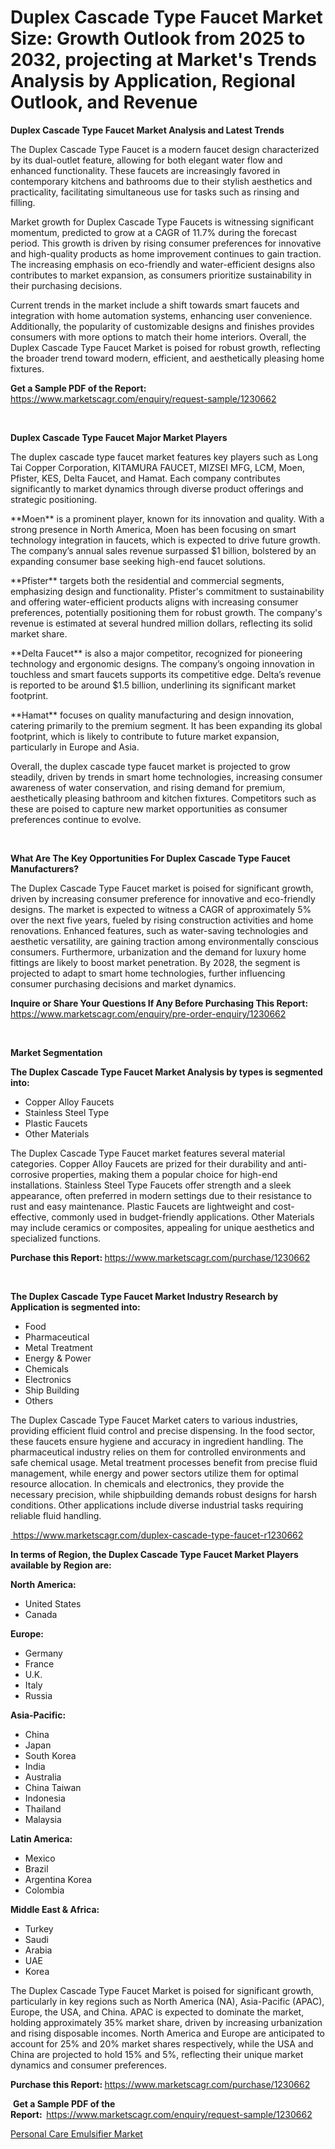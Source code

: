 <p><h1>Duplex Cascade Type Faucet Market Size: Growth Outlook from 2025 to 2032, projecting at Market's Trends Analysis by Application, Regional Outlook, and Revenue</h1></p><p><strong>Duplex Cascade Type Faucet Market Analysis and Latest Trends</strong></p>
<p><p>The Duplex Cascade Type Faucet is a modern faucet design characterized by its dual-outlet feature, allowing for both elegant water flow and enhanced functionality. These faucets are increasingly favored in contemporary kitchens and bathrooms due to their stylish aesthetics and practicality, facilitating simultaneous use for tasks such as rinsing and filling.</p><p>Market growth for Duplex Cascade Type Faucets is witnessing significant momentum, predicted to grow at a CAGR of 11.7% during the forecast period. This growth is driven by rising consumer preferences for innovative and high-quality products as home improvement continues to gain traction. The increasing emphasis on eco-friendly and water-efficient designs also contributes to market expansion, as consumers prioritize sustainability in their purchasing decisions.</p><p>Current trends in the market include a shift towards smart faucets and integration with home automation systems, enhancing user convenience. Additionally, the popularity of customizable designs and finishes provides consumers with more options to match their home interiors. Overall, the Duplex Cascade Type Faucet Market is poised for robust growth, reflecting the broader trend toward modern, efficient, and aesthetically pleasing home fixtures.</p></p>
<p><strong>Get a Sample PDF of the Report:&nbsp;</strong> <a href="https://www.marketscagr.com/enquiry/request-sample/1230662?utm_campaign=1905&utm_medium=2&utm_source=Github&utm_content=ia&utm_term=05042025&utm_id=duplex-cascade-type-faucet">https://www.marketscagr.com/enquiry/request-sample/1230662</a></p>
<p>&nbsp;</p>
<p><strong>Duplex Cascade Type Faucet Major Market Players</strong></p>
<p><p>The duplex cascade type faucet market features key players such as Long Tai Copper Corporation, KITAMURA FAUCET, MIZSEI MFG, LCM, Moen, Pfister, KES, Delta Faucet, and Hamat. Each company contributes significantly to market dynamics through diverse product offerings and strategic positioning.</p><p>**Moen** is a prominent player, known for its innovation and quality. With a strong presence in North America, Moen has been focusing on smart technology integration in faucets, which is expected to drive future growth. The company’s annual sales revenue surpassed $1 billion, bolstered by an expanding consumer base seeking high-end faucet solutions.</p><p>**Pfister** targets both the residential and commercial segments, emphasizing design and functionality. Pfister's commitment to sustainability and offering water-efficient products aligns with increasing consumer preferences, potentially positioning them for robust growth. The company's revenue is estimated at several hundred million dollars, reflecting its solid market share.</p><p>**Delta Faucet** is also a major competitor, recognized for pioneering technology and ergonomic designs. The company’s ongoing innovation in touchless and smart faucets supports its competitive edge. Delta’s revenue is reported to be around $1.5 billion, underlining its significant market footprint.</p><p>**Hamat** focuses on quality manufacturing and design innovation, catering primarily to the premium segment. It has been expanding its global footprint, which is likely to contribute to future market expansion, particularly in Europe and Asia.</p><p>Overall, the duplex cascade type faucet market is projected to grow steadily, driven by trends in smart home technologies, increasing consumer awareness of water conservation, and rising demand for premium, aesthetically pleasing bathroom and kitchen fixtures. Competitors such as these are poised to capture new market opportunities as consumer preferences continue to evolve.</p></p>
<p>&nbsp;</p>
<p><strong>What Are The Key Opportunities For Duplex Cascade Type Faucet Manufacturers?</strong></p>
<p><p>The Duplex Cascade Type Faucet market is poised for significant growth, driven by increasing consumer preference for innovative and eco-friendly designs. The market is expected to witness a CAGR of approximately 5% over the next five years, fueled by rising construction activities and home renovations. Enhanced features, such as water-saving technologies and aesthetic versatility, are gaining traction among environmentally conscious consumers. Furthermore, urbanization and the demand for luxury home fittings are likely to boost market penetration. By 2028, the segment is projected to adapt to smart home technologies, further influencing consumer purchasing decisions and market dynamics.</p></p>
<p><strong>Inquire or Share Your Questions If Any Before Purchasing This Report:</strong> <a href="https://www.marketscagr.com/enquiry/pre-order-enquiry/1230662?utm_campaign=1905&utm_medium=2&utm_source=Github&utm_content=ia&utm_term=05042025&utm_id=duplex-cascade-type-faucet">https://www.marketscagr.com/enquiry/pre-order-enquiry/1230662</a></p>
<p>&nbsp;</p>
<p><strong>Market Segmentation</strong></p>
<p><strong>The Duplex Cascade Type Faucet Market Analysis by types is segmented into:</strong></p>
<p><ul><li>Copper Alloy Faucets</li><li>Stainless Steel Type</li><li>Plastic Faucets</li><li>Other Materials</li></ul></p>
<p><p>The Duplex Cascade Type Faucet market features several material categories. Copper Alloy Faucets are prized for their durability and anti-corrosive properties, making them a popular choice for high-end installations. Stainless Steel Type Faucets offer strength and a sleek appearance, often preferred in modern settings due to their resistance to rust and easy maintenance. Plastic Faucets are lightweight and cost-effective, commonly used in budget-friendly applications. Other Materials may include ceramics or composites, appealing for unique aesthetics and specialized functions.</p></p>
<p><strong>Purchase this Report:&nbsp;</strong><a href="https://www.marketscagr.com/purchase/1230662?utm_campaign=1905&utm_medium=2&utm_source=Github&utm_content=ia&utm_term=05042025&utm_id=duplex-cascade-type-faucet">https://www.marketscagr.com/purchase/1230662</a></p>
<p>&nbsp;</p>
<p><strong>The Duplex Cascade Type Faucet Market Industry Research by Application is segmented into:</strong></p>
<p><ul><li>Food</li><li>Pharmaceutical</li><li>Metal Treatment</li><li>Energy & Power</li><li>Chemicals</li><li>Electronics</li><li>Ship Building</li><li>Others</li></ul></p>
<p><p>The Duplex Cascade Type Faucet Market caters to various industries, providing efficient fluid control and precise dispensing. In the food sector, these faucets ensure hygiene and accuracy in ingredient handling. The pharmaceutical industry relies on them for controlled environments and safe chemical usage. Metal treatment processes benefit from precise fluid management, while energy and power sectors utilize them for optimal resource allocation. In chemicals and electronics, they provide the necessary precision, while shipbuilding demands robust designs for harsh conditions. Other applications include diverse industrial tasks requiring reliable fluid handling.</p></p>
<p><a href="https://www.marketscagr.com/duplex-cascade-type-faucet-r1230662?utm_campaign=1905&utm_medium=2&utm_source=Github&utm_content=ia&utm_term=05042025&utm_id=duplex-cascade-type-faucet">&nbsp;https://www.marketscagr.com/duplex-cascade-type-faucet-r1230662</a></p>
<p><strong>In terms of Region, the Duplex Cascade Type Faucet Market Players available by Region are:</strong></p>
<p>
    <p> <strong> North America: </strong>
        <ul>
            <li>United States</li>
            <li>Canada</li>
        </ul>
        </p> 
    <p> <strong> Europe: </strong>
        <ul>
            <li>Germany</li>
            <li>France</li>
            <li>U.K.</li>
            <li>Italy</li>
            <li>Russia</li>
        </ul>
        </p> 
    <p> <strong> Asia-Pacific: </strong>
        <ul>
            <li>China</li>
            <li>Japan</li>
            <li>South Korea</li>
            <li>India</li>
            <li>Australia</li>
            <li>China Taiwan</li>
            <li>Indonesia</li>
            <li>Thailand</li>
            <li>Malaysia</li>
        </ul>
        </p> 
    <p> <strong> Latin America: </strong>
        <ul>
            <li>Mexico</li>
            <li>Brazil</li>
            <li>Argentina Korea</li>
            <li>Colombia</li>
        </ul>
        </p> 
    <p> <strong> Middle East & Africa: </strong>
        <ul>
            <li>Turkey</li>
            <li>Saudi</li>
            <li>Arabia</li>
            <li>UAE</li>
            <li>Korea</li>
        </ul>
    </p>
    </p>
<p><p>The Duplex Cascade Type Faucet Market is poised for significant growth, particularly in key regions such as North America (NA), Asia-Pacific (APAC), Europe, the USA, and China. APAC is expected to dominate the market, holding approximately 35% market share, driven by increasing urbanization and rising disposable incomes. North America and Europe are anticipated to account for 25% and 20% market shares respectively, while the USA and China are projected to hold 15% and 5%, reflecting their unique market dynamics and consumer preferences.</p></p>
<p><strong>Purchase this Report: </strong><a href="https://www.marketscagr.com/purchase/1230662?utm_campaign=1905&utm_medium=2&utm_source=Github&utm_content=ia&utm_term=05042025&utm_id=duplex-cascade-type-faucet">https://www.marketscagr.com/purchase/1230662</a></p>
<p>&nbsp;<strong>Get a Sample PDF of the Report:&nbsp;&nbsp;</strong><a href="https://www.marketscagr.com/enquiry/request-sample/1230662?utm_campaign=1905&utm_medium=2&utm_source=Github&utm_content=ia&utm_term=05042025&utm_id=duplex-cascade-type-faucet">https://www.marketscagr.com/enquiry/request-sample/1230662</a></p>
<p><strong></strong></p>
<p><p><a href="https://github.com/mabutironaldo/Market-Research-Report-List-7/blob/main/personal-care-emulsifier-market.md?utm_campaign=1905&utm_medium=2&utm_source=Github&utm_content=ia&utm_term=05042025&utm_id=duplex-cascade-type-faucet">Personal Care Emulsifier Market</a></p></p>